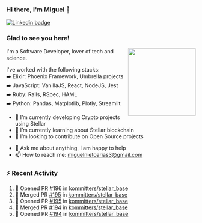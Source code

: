 ### Hi there, I'm Miguel 👋

<a href="https://linkedin.com/in/miguelnietoa/" target="_blank" rel="noopener noreferrer">
  <img src="https://img.shields.io/badge/-LinkedIn-0e76a8?style=flat-square&logo=Linkedin&logoColor=white" alt="Linkedin badge">
</a>
<!-- [![Website Badge](https://img.shields.io/badge/Website-3b5998?style=flat-square&logo=google-chrome&logoColor=white)](#notavailablenow#) 

<img src="https://i.imgur.com/tbrLrt5.gif" width=400 alt="Coding GIF" align="right"/>
-->


### Glad to see you here!
<a href="https://github.com/miguelnietoa"><img src="https://github-readme-stats.vercel.app/api?username=miguelnietoa&show_icons=true&hide_border=true&count_private=true&include_all_commits=true&theme=tokyonight" height="180em" align="right"/></a>
I'm a Software Developer, lover of tech and science. 

I've worked with the following stacks:\
➡️ Elixir: Phoenix Framework, Umbrella projects\
➡️ JavaScript: VanillaJS, React, NodeJS, Jest\
➡️ Ruby: Rails, RSpec, HAML\
➡️ Python: Pandas, Matplotlib, Plotly, Streamlit

- 🔭 I’m currently developing Crypto projects using Stellar
- 🌱 I’m currently learning about Stellar blockchain
- 👯 I’m looking to contribute on Open Source projects
<!-- 
- 😄 I just finished a Machine Learning course! 
- 🤔 I’m looking for help with ...
-->
- 💬 Ask me about anything, I am happy to help
- 📫 How to reach me: miguelnietoarias3@gmail.com

### ⚡ Recent Activity

<!--START_SECTION:activity-->
1. 💪 Opened PR [#196](https://github.com/kommitters/stellar_base/pull/196) in [kommitters/stellar_base](https://github.com/kommitters/stellar_base)
2. 🎉 Merged PR [#195](https://github.com/kommitters/stellar_base/pull/195) in [kommitters/stellar_base](https://github.com/kommitters/stellar_base)
3. 💪 Opened PR [#195](https://github.com/kommitters/stellar_base/pull/195) in [kommitters/stellar_base](https://github.com/kommitters/stellar_base)
4. 🎉 Merged PR [#194](https://github.com/kommitters/stellar_base/pull/194) in [kommitters/stellar_base](https://github.com/kommitters/stellar_base)
5. 💪 Opened PR [#194](https://github.com/kommitters/stellar_base/pull/194) in [kommitters/stellar_base](https://github.com/kommitters/stellar_base)
<!--END_SECTION:activity-->

